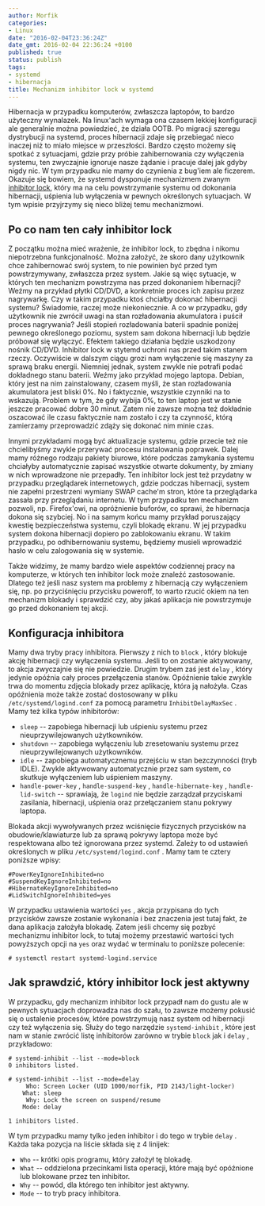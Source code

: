 ```yaml
---
author: Morfik
categories:
- Linux
date: "2016-02-04T23:36:24Z"
date_gmt: 2016-02-04 22:36:24 +0100
published: true
status: publish
tags:
- systemd
- hibernacja
title: Mechanizm inhibitor lock w systemd
---
```


Hibernacja w przypadku komputerów, zwłaszcza laptopów, to bardzo użyteczny wynalazek. Na linux'ach
wymaga ona czasem lekkiej konfiguracji ale generalnie można powiedzieć, że działa OOTB. Po migracji
szeregu dystrybucji na systemd, proces hibernacji zdaje się przebiegać nieco inaczej niż to miało
miejsce w przeszłości. Bardzo często możemy się spotkać z sytuacjami, gdzie przy próbie
zahibernowania czy wyłączenia systemu, ten zwyczajnie ignoruje nasze żądanie i pracuje dalej jak
gdyby nigdy nic. W tym przypadku nie mamy do czynienia z bug'iem ale ficzerem. Okazuje się bowiem,
że systemd dysponuje mechanizmem zwanym [inhibitor
lock](https://www.freedesktop.org/wiki/Software/systemd/inhibit/), który ma na celu powstrzymanie
systemu od dokonania hibernacji, uśpienia lub wyłączenia w pewnych określonych sytuacjach. W tym
wpisie przyjrzymy się nieco bliżej temu mechanizmowi.

<!--more-->
## Po co nam ten cały inhibitor lock

Z początku można mieć wrażenie, że inhibitor lock, to zbędna i nikomu niepotrzebna funkcjonalność.
Można założyć, że skoro dany użytkownik chce zahibernować swój system, to nie powinien być przed tym
powstrzymywany, zwłaszcza przez system. Jakie są więc sytuacje, w których ten mechanizm powstrzyma
nas przed dokonaniem hibernacji? Weźmy na przykład płytki CD/DVD, a konkretnie proces ich zapisu
przez nagrywarkę. Czy w takim przypadku ktoś chciałby dokonać hibernacji systemu? Świadomie, raczej
może niekoniecznie. A co w przypadku, gdy użytkownik nie zwrócił uwagi na stan rozładowania
akumulatora i puścił proces nagrywania? Jeśli stopień rozładowania baterii spadnie poniżej pewnego
określonego poziomu, system sam dokona hibernacji lub będzie próbował się wyłączyć. Efektem takiego
działania będzie uszkodzony nośnik CD/DVD. Inhibitor lock w stytemd uchroni nas przed takim stanem
rzeczy. Oczywiście w dalszym ciągu grozi nam wyłączenie się maszyny za sprawą braku energii.
Niemniej jednak, system zwykle nie potrafi podać dokładnego stanu baterii. Weźmy jako przykład
mojego laptopa. Debian, który jest na nim zainstalowany, czasem myśli, że stan rozładowania
akumulatora jest bliski 0%. No i faktycznie, wszystkie czynniki na to wskazują. Problem w tym, że
gdy wybija 0%, to ten laptop jest w stanie jeszcze pracować dobre 30 minut. Zatem nie zawsze można
też dokładnie oszacować ile czasu faktycznie nam zostało i czy ta czynność, którą zamierzamy
przeprowadzić zdąży się dokonać nim minie czas.

Innymi przykładami mogą być aktualizacje systemu, gdzie przecie też nie chcielibyśmy zwykle
przerywać procesu instalowania poprawek. Dalej mamy różnego rodzaju pakiety biurowe, które podczas
zamykania systemu chciałyby automatycznie zapisać wszystkie otwarte dokumenty, by zmiany w nich
wprowadzone nie przepadły. Ten inhibitor lock jest też przydatny w przypadku przeglądarek
internetowych, gdzie podczas hibernacji, system nie zapełni przestrzeni wymiany SWAP cache'm stron,
które ta przeglądarka zassała przy przeglądaniu internetu. W tym przypadku ten mechanizm pozwoli,
np. Firefox'owi, na opróżnienie buforów, co sprawi, że hibernacja dokona się szybciej. No i na samym
końcu mamy przykład poruszający kwestię bezpieczeństwa systemu, czyli blokadę ekranu. W jej
przypadku system dokona hibernacji dopiero po zablokowaniu ekranu. W takim przypadku, po
odhibernowaniu systemu, będziemy musieli wprowadzić hasło w celu zalogowania się w systemie.

Także widzimy, że mamy bardzo wiele aspektów codziennej pracy na komputerze, w których ten inhibitor
lock może znaleźć zastosowanie. Dlatego też jeśli nasz system ma problemy z hibernacją czy
wyłączeniem się, np. po przyciśnięciu przycisku poweroff, to warto rzucić okiem na ten mechanizm
blokady i sprawdzić czy, aby jakaś aplikacja nie powstrzymuje go przed dokonaniem tej akcji.

## Konfiguracja inhibitora

Mamy dwa tryby pracy inhibitora. Pierwszy z nich to `block` , który blokuje akcję hibernacji czy
wyłączenia systemu. Jeśli to on zostanie aktywowany, to akcja zwyczajnie się nie powiedzie. Drugim
trybem zaś jest `delay` , który jedynie opóźnia cały proces przełączenia stanów. Opóźnienie takie
zwykle trwa do momentu zdjęcia blokady przez aplikację, która ją nałożyła. Czas opóźnienia może
także zostać dostosowany w pliku `/etc/systemd/logind.conf` za pomocą parametru
`InhibitDelayMaxSec` . Mamy też kilka typów inhibitorów:

  - `sleep` -- zapobiega hibernacji lub uśpieniu systemu przez nieuprzywilejowanych użytkowników.
  - `shutdown` -- zapobiega wyłączeniu lub zresetowaniu systemu przez nieuprzywilejowanych
    użytkowników.
  - `idle` -- zapobiega automatycznemu przejściu w stan bezczynności (tryb IDLE). Zwykle aktywowany
    automatycznie przez sam system, co skutkuje wyłączeniem lub uśpieniem maszyny.
  - `handle-power-key` , `handle-suspend-key` , `handle-hibernate-key` , `handle-lid-switch` --
    sprawiają, że `logind` nie będzie zarządzał przyciskami zasilania, hibernacji, uśpienia oraz
    przełączaniem stanu pokrywy laptopa.

Blokada akcji wywoływanych przez wciśnięcie fizycznych przycisków na obudowie/klawiaturze lub za
sprawą pokrywy laptopa może być respektowana albo też ignorowana przez systemd. Zależy to od
ustawień określonych w pliku `/etc/systemd/logind.conf` . Mamy tam te cztery poniższe wpisy:

    #PowerKeyIgnoreInhibited=no
    #SuspendKeyIgnoreInhibited=no
    #HibernateKeyIgnoreInhibited=no
    #LidSwitchIgnoreInhibited=yes

W przypadku ustawienia wartości `yes` , akcja przypisana do tych przycisków zawsze zostanie
wykonania i bez znaczenia jest tutaj fakt, że dana aplikacja założyła blokadę. Zatem jeśli chcemy
się pozbyć mechanizmu inhibitor lock, to tutaj możemy przestawić wartości tych powyższych opcji na
`yes` oraz wydać w terminalu to poniższe polecenie:

    # systemctl restart systemd-logind.service

## Jak sprawdzić, który inhibitor lock jest aktywny

W przypadku, gdy mechanizm inhibitor lock przypadł nam do gustu ale w pewnych sytuacjach doprowadza
nas do szału, to zawsze możemy pokusić się o ustalenie procesów, które powstrzymują nasz system od
hibernacji czy też wyłączenia się. Służy do tego narzędzie `systemd-inhibit` , które jest nam w
stanie zwrócić listę inhibitorów zarówno w trybie `block` jak i `delay` , przykładowo:

    # systemd-inhibit --list --mode=block
    0 inhibitors listed.
    
    # systemd-inhibit --list --mode=delay
         Who: Screen Locker (UID 1000/morfik, PID 2143/light-locker)
        What: sleep
         Why: Lock the screen on suspend/resume
        Mode: delay
    
    1 inhibitors listed.

W tym przypadku mamy tylko jeden inhibitor i do tego w trybie `delay` . Każda taka pozycja na liście
składa się z 4 linijek:

  - `Who` -- krótki opis programu, który założył tę blokadę.
  - `What` -- oddzielona przecinkami lista operacji, które mają być opóźnione lub blokowane przez
    ten inhibitor.
  - `Why` -- powód, dla którego ten inhibitor jest aktywny.
  - `Mode` -- to tryb pracy inhibitora.
